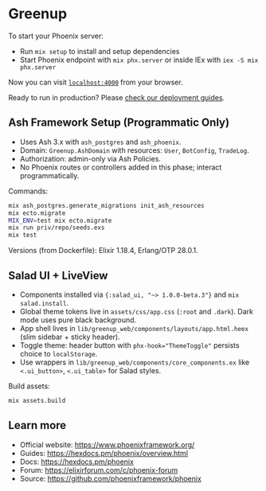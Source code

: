 # Greenup

To start your Phoenix server:

  * Run `mix setup` to install and setup dependencies
  * Start Phoenix endpoint with `mix phx.server` or inside IEx with `iex -S mix phx.server`

Now you can visit [`localhost:4000`](http://localhost:4000) from your browser.

Ready to run in production? Please [check our deployment guides](https://hexdocs.pm/phoenix/deployment.html).

## Ash Framework Setup (Programmatic Only)

- Uses Ash 3.x with `ash_postgres` and `ash_phoenix`.
- Domain: `Greenup.AshDomain` with resources: `User`, `BotConfig`, `TradeLog`.
- Authorization: admin-only via Ash Policies.
- No Phoenix routes or controllers added in this phase; interact programmatically.

Commands:

```bash
mix ash_postgres.generate_migrations init_ash_resources
mix ecto.migrate
MIX_ENV=test mix ecto.migrate
mix run priv/repo/seeds.exs
mix test
```

Versions (from Dockerfile): Elixir 1.18.4, Erlang/OTP 28.0.1.

## Salad UI + LiveView

- Components installed via `{:salad_ui, "~> 1.0.0-beta.3"}` and `mix salad.install`.
- Global theme tokens live in `assets/css/app.css` (`:root` and `.dark`). Dark mode uses pure black background.
- App shell lives in `lib/greenup_web/components/layouts/app.html.heex` (slim sidebar + sticky header).
- Toggle theme: header button with `phx-hook="ThemeToggle"` persists choice to `localStorage`.
- Use wrappers in `lib/greenup_web/components/core_components.ex` like `<.ui_button>`, `<.ui_table>` for Salad styles.

Build assets:

```bash
mix assets.build
```

## Learn more

  * Official website: https://www.phoenixframework.org/
  * Guides: https://hexdocs.pm/phoenix/overview.html
  * Docs: https://hexdocs.pm/phoenix
  * Forum: https://elixirforum.com/c/phoenix-forum
  * Source: https://github.com/phoenixframework/phoenix

